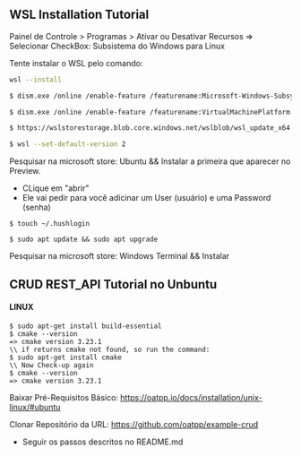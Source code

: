 ## WSL Installation Tutorial

Painel de Controle > Programas > Ativar ou Desativar Recursos
=> Selecionar CheckBox: Subsistema do Windows para Linux

Tente instalar o WSL pelo comando:
```bash
wsl --install
```

```bash
$ dism.exe /online /enable-feature /featurename:Microsoft-Windows-Subsystem-Linux /all /norestart
```

```bash
$ dism.exe /online /enable-feature /featurename:VirtualMachinePlatform /all /norestart
```

```bash
$ https://wslstorestorage.blob.core.windows.net/wslblob/wsl_update_x64.msi
```

```bash
$ wsl --set-default-version 2
```

Pesquisar na microsoft store: Ubuntu && Instalar a primeira que aparecer no Preview.
- CLique em "abrir"
- Ele vai pedir para você adicinar um User (usuário) e uma Password (senha) 

```
$ touch ~/.hushlogin

$ sudo apt update && sudo apt upgrade
```

Pesquisar na microsoft store: Windows Terminal && Instalar


## CRUD REST_API Tutorial no Unbuntu

#### LINUX
```
$ sudo apt-get install build-essential
$ cmake --version
=> cmake version 3.23.1
\\ if returns cmake not found, so run the command:
$ sudo apt-get install cmake
\\ Now Check-up again
$ cmake --version
=> cmake version 3.23.1
```

Baixar Pré-Requisitos Básico: https://oatpp.io/docs/installation/unix-linux/#ubuntu

Clonar Repositório da URL: https://github.com/oatpp/example-crud
- Seguir os passos descritos no README.md
